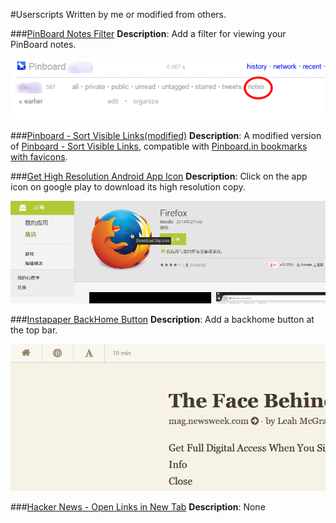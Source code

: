 #Userscripts
Written by me or modified from others.

###[PinBoard Notes Filter](/PinBoardNotesFilter.user.js)
**Description**: Add a filter for viewing your PinBoard notes.

![](screenshots/PinBoardNotesFilter00.png)

###[Pinboard - Sort Visible Links(modified)](/PinBoardSortVisibleLinksModified.user.js)
**Description**: A modified version of [Pinboard - Sort Visible Links](http://userscripts.org/scripts/show/114702), compatible with [Pinboard.in bookmarks with favicons](http://userscripts.org/scripts/show/94151).

###[Get High Resolution Android App Icon](/GetHighResolutionAndroidAppIcon.user.js)
**Description**: Click on the app icon on google play to download its high resolution copy.

![](screenshots/GetHighResolutionAndroidAppIcon00.png)

###[Instapaper BackHome Button](/InstapaperBackHomeButton.user.js)
**Description**: Add a backhome button at the top bar.

![](screenshots/InstapaperBackHomeButton00.png)

###[Hacker News - Open Links in New Tab](/HackerNewsOpenLinksinNewTab.user.js)
**Description**: None
